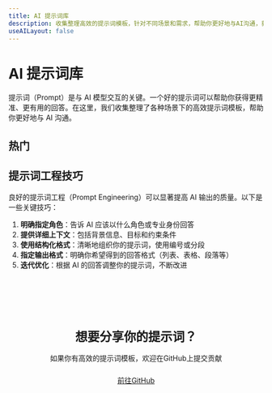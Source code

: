 ```yaml
---
title: AI 提示词库
description: 收集整理高效的提示词模板，针对不同场景和需求，帮助你更好地与AI沟通，获得更精准的回答
useAILayout: false
---
```


<script setup>
import { NAV_DATA } from './data'
</script>

# AI 提示词库

提示词（Prompt）是与 AI 模型交互的关键。一个好的提示词可以帮助你获得更精准、更有用的回答。在这里，我们收集整理了各种场景下的高效提示词模板，帮助你更好地与 AI 沟通。

## 热门

<template v-for="section in NAV_DATA" :key="section.title">
  <AINavSection
    :title="section.title"
    :items="section.items"
    :columns="3"
  />
</template>

## 提示词工程技巧

良好的提示词工程（Prompt Engineering）可以显著提高 AI 输出的质量。以下是一些关键技巧：

1. **明确指定角色**：告诉 AI 应该以什么角色或专业身份回答
2. **提供详细上下文**：包括背景信息、目标和约束条件
3. **使用结构化格式**：清晰地组织你的提示词，使用编号或分段
4. **指定输出格式**：明确你希望得到的回答格式（列表、表格、段落等）
5. **迭代优化**：根据 AI 的回答调整你的提示词，不断改进

<div class="ai-cta-section">
  <h3>想要分享你的提示词？</h3>
  <p>如果你有高效的提示词模板，欢迎在GitHub上提交贡献</p>
  <div class="ai-cta-buttons">
    <a href="https://github.com/r0ad/NavAI" target="_blank" class="ai-button primary">前往GitHub</a>
  </div>
</div>

<style>
.ai-prompt-example {
  margin-top: 1rem;
  padding: 1rem;
  background-color: var(--vp-c-bg-soft);
  border-radius: var(--ai-card-radius);
  font-size: 0.9rem;
}

.ai-prompt-example p {
  margin: 0;
}

.ai-cta-section {
  margin: 3rem 0;
  padding: 2rem;
  background: var(--ai-bg-soft);
  border-radius: var(--ai-card-radius);
  text-align: center;
}

.ai-cta-section h3 {
  font-size: 1.5rem;
  margin-bottom: 1rem;
}

.ai-cta-section p {
  margin-bottom: 1.5rem;
}

.ai-cta-buttons {
  display: flex;
  gap: 1rem;
  justify-content: center;
  flex-wrap: wrap;
}
</style>
